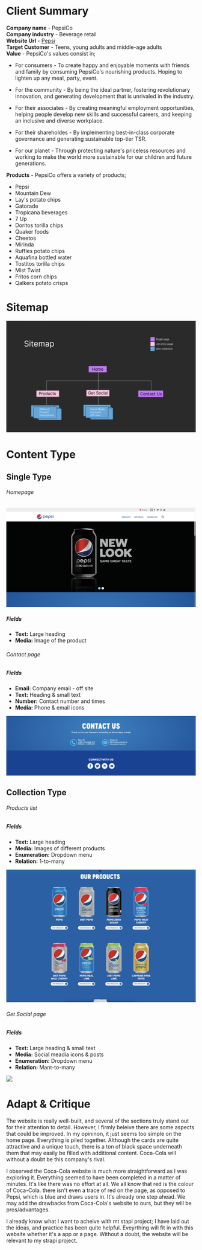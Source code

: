 # Client Summary 

**Company name** - PepsiCo <br/>
**Company industry** - Beverage retail <br/>
**Website Url** - [Pepsi](https://www.pepsi.ca/) <br/>
**Target Customer** - Teens, young adults and middle-age adults <br/>
**Value** - PepsiCo's values consist in; <br/>

*  For consumers - To create happy and enjoyable moments with friends and family by consuming PepsiCo's nourishing products. Hoping to lighten up any meal, party, event. 

* For the community - By being the ideal partner, fostering revolutionary innovation, and generating development that is unrivaled in the industry. 

* For their associates - By creating meaningful employment opportunities, helping people develop new skills and successful careers, and keeping an inclusive and diverse workplace.

* For their shareholdes - By implementing best-in-class corporate governance and generating sustainable top-tier TSR.

* For our planet - Through protecting nature's priceless resources and working to make the world more sustainable for our children and future generations.

**Products** - PepsiCo offers a variety of products; 

* Pepsi
* Mountain Dew
* Lay's potato chips
* Gatorade
* Tropicana beverages
* 7 Up
* Doritos torilla chips
* Quaker foods
* Cheetos
* Mirinda
* Ruffles potato chips
* Aquafina bottled water
* Tostitos torilla chips
* Mist Twist
* Fritos corn chips
* Qalkers potato crisps

# Sitemap

![](/webpageScreencaps/sitemap.png)

# Content Type
## **Single Type**
###### Homepage
![](/webpageScreencaps/homepage.png)
##### Fields
- **Text:** Large heading
- **Media:** Image of the product



###### Contact page
##### Fields
- **Email:** Company email - off site
- **Text:** Heading & small text
- **Number:** Contact number and times
- **Media:** Phone & email icons

![](/webpageScreencaps/contact-us.png)


## **Collection Type**

###### Products list
##### Fields
- **Text:** Large heading
- **Media:** Images of different products
- **Enumeration:** Dropdown menu
- **Relation:** 1-to-many

![](/webpageScreencaps/products.png)

###### Get Social page
##### Fields
- **Text:** Large heading & small text
- **Media:** Social meadia icons & posts
- **Enumeration:** Dropdown menu
- **Relation:** Mant-to-many

![](/webpageScreencaps/get-social.png)

# Adapt & Critique

The website is really well-built, and several of the sections truly stand out for their attention to detail. However, I firmly beleive there are some aspects that could be improved. In my opininon, it just seems too simple on the home page. Everything is piled together. Although the cards are quite attractive and a unique touch, there is a ton of black space underneath them that may easily be filled with additional content. Coca-Cola will without a doubt be this company's rival. 

I observed the Coca-Cola website is much more straightforward as I was exploring it. Everything seemed to have been completed in a matter of minutes. It's like there was no effort at all. We all know that red is the colour of Coca-Cola. there isn't even a trace of red on the page, as opposed to Pepsi, which is blue and draws users in. It's already one step ahead. We may add the drawbacks from Coca-Cola's website to ours, but they will be pros/advantages. 

I already know what I want to acheive with mt stapi project; I have laid out the ideas, and practice has been quite helpful. Eveyrthing will fit in with this website whether it's a app or a page. Without a doubt, the website will be relevant to my strapi project.
